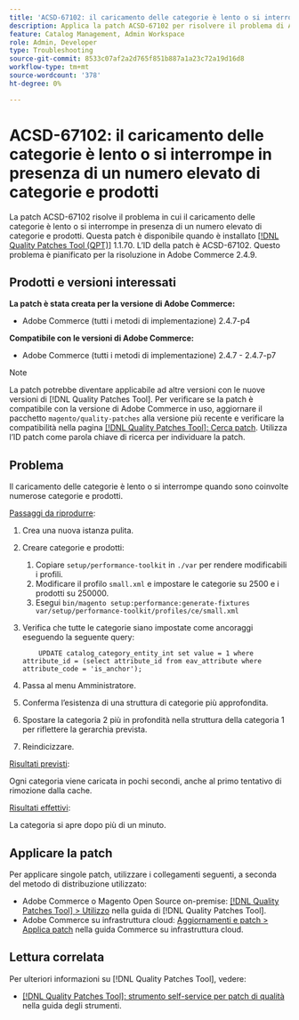 ```yaml
---
title: 'ACSD-67102: il caricamento delle categorie è lento o si interrompe in presenza di un numero elevato di categorie e prodotti'
description: Applica la patch ACSD-67102 per risolvere il problema di Adobe Commerce, in cui il caricamento delle categorie è lento o si verifica un timeout in presenza di un numero elevato di categorie e prodotti.
feature: Catalog Management, Admin Workspace
role: Admin, Developer
type: Troubleshooting
source-git-commit: 8533c07af2a2d765f851b887a1a23c72a19d16d8
workflow-type: tm+mt
source-wordcount: '378'
ht-degree: 0%

---
```



# ACSD-67102: il caricamento delle categorie è lento o si interrompe in presenza di un numero elevato di categorie e prodotti

La patch ACSD-67102 risolve il problema in cui il caricamento delle categorie è lento o si interrompe in presenza di un numero elevato di categorie e prodotti. Questa patch è disponibile quando è installato [[!DNL Quality Patches Tool (QPT)]](/help/tools/quality-patches-tool/quality-patches-tool-to-self-serve-quality-patches.md) 1.1.70. L’ID della patch è ACSD-67102. Questo problema è pianificato per la risoluzione in Adobe Commerce 2.4.9.

## Prodotti e versioni interessati

**La patch è stata creata per la versione di Adobe Commerce:**

* Adobe Commerce (tutti i metodi di implementazione) 2.4.7-p4

**Compatibile con le versioni di Adobe Commerce:**

* Adobe Commerce (tutti i metodi di implementazione) 2.4.7 - 2.4.7-p7

>[!NOTE]
>
>La patch potrebbe diventare applicabile ad altre versioni con le nuove versioni di [!DNL Quality Patches Tool]. Per verificare se la patch è compatibile con la versione di Adobe Commerce in uso, aggiornare il pacchetto `magento/quality-patches` alla versione più recente e verificare la compatibilità nella pagina [[!DNL Quality Patches Tool]: Cerca patch](https://experienceleague.adobe.com/tools/commerce-quality-patches/index.html). Utilizza l’ID patch come parola chiave di ricerca per individuare la patch.

## Problema

Il caricamento delle categorie è lento o si interrompe quando sono coinvolte numerose categorie e prodotti.

<u>Passaggi da riprodurre</u>:

1. Crea una nuova istanza pulita.
1. Creare categorie e prodotti:
   1. Copiare `setup/performance-toolkit` in `./var` per rendere modificabili i profili.
   1. Modificare il profilo `small.xml` e impostare le categorie su 2500 e i prodotti su 250000.
   1. Esegui `bin/magento setup:performance:generate-fixtures var/setup/performance-toolkit/profiles/ce/small.xml`
1. Verifica che tutte le categorie siano impostate come ancoraggi eseguendo la seguente query:

   ```
       UPDATE catalog_category_entity_int set value = 1 where attribute_id = (select attribute_id from eav_attribute where attribute_code = 'is_anchor'); 
   ```

1. Passa al menu Amministratore.
1. Conferma l’esistenza di una struttura di categorie più approfondita.
1. Spostare la categoria 2 più in profondità nella struttura della categoria 1 per riflettere la gerarchia prevista.
1. Reindicizzare.

<u>Risultati previsti</u>:

Ogni categoria viene caricata in pochi secondi, anche al primo tentativo di rimozione dalla cache.

<u>Risultati effettivi</u>:

La categoria si apre dopo più di un minuto.

## Applicare la patch

Per applicare singole patch, utilizzare i collegamenti seguenti, a seconda del metodo di distribuzione utilizzato:

* Adobe Commerce o Magento Open Source on-premise: [[!DNL Quality Patches Tool] > Utilizzo](/help/tools/quality-patches-tool/usage.md) nella guida di [!DNL Quality Patches Tool].
* Adobe Commerce su infrastruttura cloud: [Aggiornamenti e patch > Applica patch](https://experienceleague.adobe.com/docs/commerce-cloud-service/user-guide/develop/upgrade/apply-patches.html) nella guida Commerce su infrastruttura cloud.

## Lettura correlata

Per ulteriori informazioni su [!DNL Quality Patches Tool], vedere:

* [[!DNL Quality Patches Tool]: strumento self-service per patch di qualità](/help/tools/quality-patches-tool/quality-patches-tool-to-self-serve-quality-patches.md) nella guida degli strumenti.
